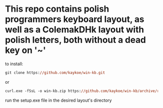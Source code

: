 # This repo contains polish programmers keyboard layout, as well as a ColemakDHk layout with polish letters, both without a dead key on '~'

to install:

```ps
git clone https://github.com/kaykoe/win-kb.git
```

or

```ps
curl.exe -fSsL -o win-kb.zip https://github.com/kaykoe/win-kb/archive/refs/heads/main.zip
```

run the setup.exe file in the desired layout's directory
